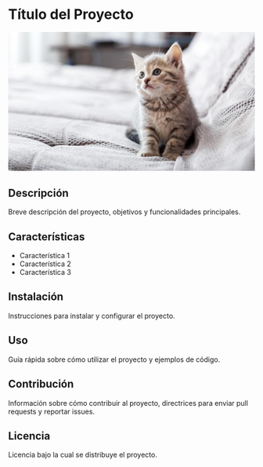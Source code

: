 # Título del Proyecto
![Imagen de Portada](Recurso/gatito.jpeg)

## Descripción

Breve descripción del proyecto, objetivos y funcionalidades principales.

## Características
- Característica 1
- Característica 2
- Característica 3

## Instalación
Instrucciones para instalar y configurar el proyecto.

## Uso
Guía rápida sobre cómo utilizar el proyecto y ejemplos de código.

## Contribución
Información sobre cómo contribuir al proyecto, directrices para enviar pull requests y reportar issues.

## Licencia
Licencia bajo la cual se distribuye el proyecto.
